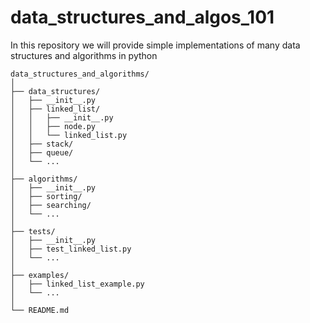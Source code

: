 # data_structures_and_algos_101

In this repository we will provide simple implementations of many data structures and algorithms in python

```
data_structures_and_algorithms/
│
├── data_structures/
│   ├── __init__.py
│   ├── linked_list/
│   │   ├── __init__.py
│   │   ├── node.py
│   │   └── linked_list.py
│   ├── stack/
│   ├── queue/
│   └── ...
│
├── algorithms/
│   ├── __init__.py
│   ├── sorting/
│   ├── searching/
│   └── ...
│
├── tests/
│   ├── __init__.py
│   ├── test_linked_list.py
│   └── ...
│
├── examples/
│   ├── linked_list_example.py
│   └── ...
│
└── README.md
```